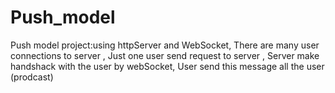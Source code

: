 # Push_model
Push model project:using httpServer and WebSocket,
  There are many user connections to server ,
  Just one user send request to server ,
  Server make handshack with the user by webSocket,
  User send this message all the user (prodcast)
